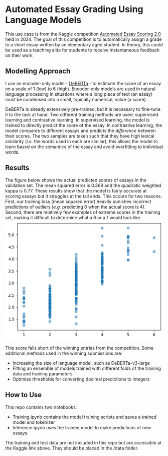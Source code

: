 # Automated Essay Grading Using Language Models
This use case is from the Kaggle competition [Automated Essay Scoring 2.0](https://www.kaggle.com/competitions/learning-agency-lab-automated-essay-scoring-2) held in 2024. The goal of this competition is to automatically assign a grade to a short essay written by an elementary aged student. In theory, this could be used as a teaching aide for students to receive instantaneous feedback on their work

## Modelling Approach
I use an encoder-only model - [DeBERTa](https://github.com/microsoft/DeBERTa) - to estimate the score of an essay on a scale of 1 (low) to 6 (high). Encoder-only models are used in natural language processing in situations where a long piece of text (an essay) must be condensed into a small, typically numerical, value (a score). 

DeBERTa is already extensively pre-trained, but it is necessary to fine-tune it to the task at hand. Two different training methods are used: supervised learning and contrastive learning. In supervised learning, the model is trained to directly predict the score of the essay. In contrastive learning, the model compares to different essays and predicts the *difference* between their scores. The two samples are taken such that they have high lexical similarity (*i.e.* the words used in each are similar); this allows the model to learn based on the semantics of the essay and avoid overfitting to individual words.

## Results
The figure below shows the actual predicted scores of essays in the validation set. The mean squared error is 0.369 and the quadratic weighted kappa is 0.77. These results show that the model is fairly accurate at scoring essays but it struggles at the tail ends. This occurs for two reasons. First, our training loss (mean squared error) heavily punishes incorrect predictions of outliers (*e.g.* predicting 6 when the actual score is 4). Second, there are relatively few examples of extreme scores in the training set, making it difficult to determine what a 6 or a 1 would look like.
![Scatter of actual scores (x) and predicted scores (y)](__results___6_1.png)

This score falls short of the winning entries from the competition. Some additional methods used in the winning submissions are:
- Increasing the size of language model, such as DeBERTa-v3-large
- Fitting an ensemble of models trained with different folds of the training data and training parameters
- Optimize thresholds for converting decimal predictions to integers

## How to Use
This repo contains two notebooks:
- Training.ipynb contains the model training scripts and saves a trained model and tokenizer
- Inference.ipynb uses the trained model to make predictions of new essays.

The training and test data are not included in this repo but are accessible at the Kaggle link above. They should be placed in the /data folder.